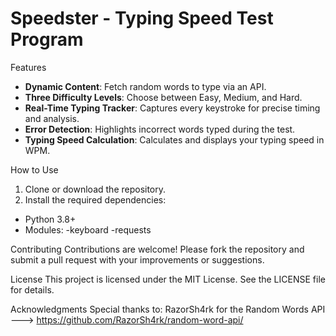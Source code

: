 
# Speedster - Typing Speed Test Program

Features
- **Dynamic Content**: Fetch random words to type via an API.
- **Three Difficulty Levels**: Choose between Easy, Medium, and Hard.
- **Real-Time Typing Tracker**: Captures every keystroke for precise timing and analysis.
- **Error Detection**: Highlights incorrect words typed during the test.
- **Typing Speed Calculation**: Calculates and displays your typing speed in WPM.

How to Use
1. Clone or download the repository.
2. Install the required dependencies:
- Python 3.8+
- Modules:
  -keyboard
  -requests

Contributing
Contributions are welcome! Please fork the repository and submit a pull request with your improvements or suggestions.

License
This project is licensed under the MIT License. See the LICENSE file for details.

Acknowledgments
Special thanks to:
RazorSh4rk for the Random Words API --->  https://github.com/RazorSh4rk/random-word-api/
